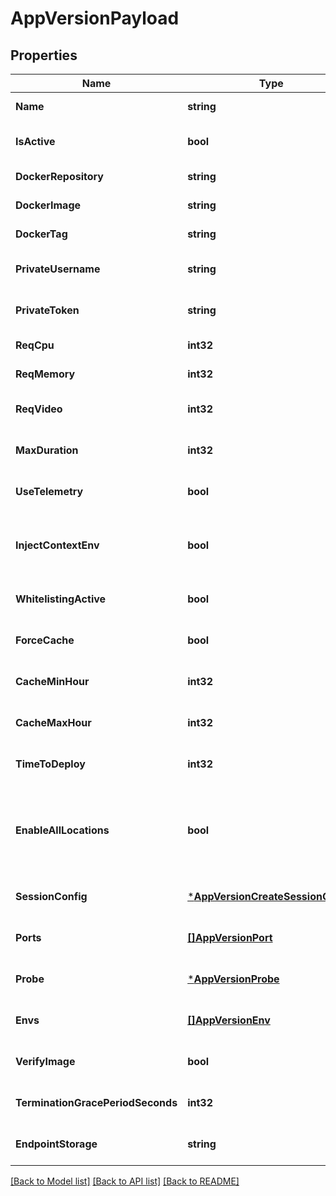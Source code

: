 # AppVersionPayload

## Properties
Name | Type | Description | Notes
------------ | ------------- | ------------- | -------------
**Name** | **string** | The Version Name | [default to null]
**IsActive** | **bool** | If the Version is active currently in the system | [optional] [default to null]
**DockerRepository** | **string** | The Repository where the image is (i.e. &#39;harbor.edgegap.com&#39; or &#39;docker.io&#39;) | [default to null]
**DockerImage** | **string** | The name of your image (i.e. &#39;edgegap/demo&#39;) | [default to null]
**DockerTag** | **string** | The tag of your image (i.e. &#39;0.1.2&#39;) | [default to null]
**PrivateUsername** | **string** | The username to access the docker repository | [optional] [default to null]
**PrivateToken** | **string** | The Private Password or Token of the username (We recommend to use a token) | [optional] [default to null]
**ReqCpu** | **int32** | Units of vCPU needed (1024 &#x3D; 1vcpu) | [default to null]
**ReqMemory** | **int32** | Units of memory in MB needed (1024 &#x3D; 1GB) | [default to null]
**ReqVideo** | **int32** | Units of GPU needed (1024 &#x3D; 1 GPU) | [optional] [default to null]
**MaxDuration** | **int32** | The Max duration of the game in minute. 0 means forever. | [optional] [default to null]
**UseTelemetry** | **bool** | Allow to inject ASA Variables | [optional] [default to null]
**InjectContextEnv** | **bool** | DEPRECATED - The context environment variables are now injected into all deployments by default. No changes are required. (https://docs.edgegap.com/docs/deployment/injected-variables) | [optional] [default to null]
**WhitelistingActive** | **bool** | ACL Protection is active | [optional] [default to null]
**ForceCache** | **bool** | Allow faster deployment by caching your container image in every Edge site | [optional] [default to null]
**CacheMinHour** | **int32** | Start of the preferred interval for caching your container | [optional] [default to null]
**CacheMaxHour** | **int32** | End of the preferred interval for caching your container | [optional] [default to null]
**TimeToDeploy** | **int32** | Estimated maximum time in seconds to deploy, after this time we will consider it not working and retry. | [optional] [default to null]
**EnableAllLocations** | **bool** | Enable every location available. By enabling this, your request will use every potential location, including those which may require a longer time to deploy. This means that your application could take significantly more time before being ready. We do not recommend this feature for live games. This functionality does not support ACL and Caching at the moment. | [optional] [default to null]
**SessionConfig** | [***AppVersionCreateSessionConfig**](AppVersionCreateSessionConfig.md) | Parameters defining the behavior of a session-based app version. If set, the app is considered to be session-based. | [optional] [default to null]
**Ports** | [**[]AppVersionPort**](AppVersionPort.md) |  | [optional] [default to null]
**Probe** | [***AppVersionProbe**](AppVersionProbe.md) |  | [optional] [default to null]
**Envs** | [**[]AppVersionEnv**](AppVersionEnv.md) |  | [optional] [default to null]
**VerifyImage** | **bool** | By enabling the verify_image option, your image infos (docker_repository, docker_image, docker_tag) will be tested. | [optional] [default to null]
**TerminationGracePeriodSeconds** | **int32** | Termination grace period in seconds after the SIGTERM signal has been sent | [optional] [default to null]
**EndpointStorage** | **string** | The name of the endpoint storage to link | [optional] [default to null]

[[Back to Model list]](../README.md#documentation-for-models) [[Back to API list]](../README.md#documentation-for-api-endpoints) [[Back to README]](../README.md)


